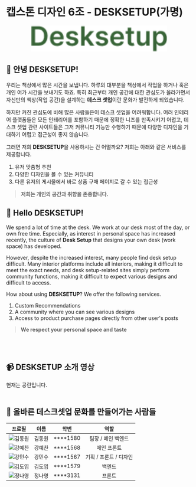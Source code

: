 # 캡스톤 디자인 6조 - DESKSETUP(가명) 
<p align="center">
  <img src='.github/src/logo.png', height=70>
</p>

## 👋 안녕 DESKSETUP!
우리는 책상에서 많은 시간을 보냅니다. 하루의 대부분을 책상에서 작업을 하거나 혹은 개인 여가 시간을 보내기도 하죠. 특히 최근부터 개인 공간에 대한 관심도가 올라가면서 자신만의 책상(작업 공간)을 설계하는 **데스크 셋업**이란 문화가 발전하게 되었습니다.  

하지만 커진 관심도에 비해 많은 사람들은이 데스크 셋업을 어려워합니다. 여러 인테리어 플랫폼들은 모든 인테리어를 포함하기 때문에 정확한 니즈를 만족시키기 어렵고, 데스크 셋업 관련 사이트들은 그저 커뮤니티 기능만 수행하기 때문에 다양한 디자인을 기대하기 어렵고 접근성이 좋지 않습니다.

그러면 저희 **DESKSETUP**을 사용하시는 건 어떨까요? 저희는 아래와 같은 서비스를 제공합니다.
1. 유저 맞춤형 추천
2. 다양한 디자인을 볼 수 있는 커뮤니티
3. 다른 유저의 게시물에서 바로 상품 구매 페이지로 갈 수 있는 접근성
> **저희는 개인의 공간과 취향을 존중합니다.**

## 👋 Hello DESKSETUP!
We spend a lot of time at the desk. We work at our desk most of the day, or own free time. Especially, as interest in personal space has increased recently, the culture of **Desk Setup** that designs your own desk (work space) has developed.

However, despite the increased interest, many people find desk setup difficult. Many interior platforms include all interiors, making it difficult to meet the exact needs, and desk setup-related sites simply perform community functions, making it difficult to expect various designs and difficult to access.

How about using **DESKSETUP**? We offer the following services.
1. Custom Recommendations
2. A community where you can see various designs
3. Access to product purchase pages directly from other user's posts
> **We respect your personal space and taste**

<br></br>
## 📹 DESKSETUP 소개 영상
현재는 공란입니다.
<br></br>
## 🏃 올바른 데스크셋업 문화를 만들어가는 사람들 
|프로필|이름|학번|역할|
|:---:|:---:|:----:|:---------------:|
|<img width="100" alt="김동원" src="https://user-images.githubusercontent.com/63653473/226567182-03aff492-e902-4a0e-91b8-11cabbd80377.jpeg">|김동원|****1580|팀장 / 메인 백엔드|
|<img width="100" alt="강예찬" src="https://user-images.githubusercontent.com/63653473/226567131-26e7d4d1-2ed7-45a1-bfec-28370cef7ee0.png">|강예찬|****1568|메인 프론트|
|<img width="100" alt="강민수" src="https://user-images.githubusercontent.com/63653473/226567105-0aab73c7-7de3-4903-9265-e25140f1110d.png">|강민수|****1567|기획 / 프론트 / 디자인| 
|<img width="100" alt="김도엽" src="https://user-images.githubusercontent.com/63653473/226566766-dc5e9c3c-eff9-4f6e-97a8-0746ddcbc04a.png">|김도엽|****1579|백엔드|
|<img width="100" alt="정나영" src="https://user-images.githubusercontent.com/63653473/226567166-2e1e0972-a943-4ad2-84ac-4de7790df521.png">|정나영|****3131|프론트|
